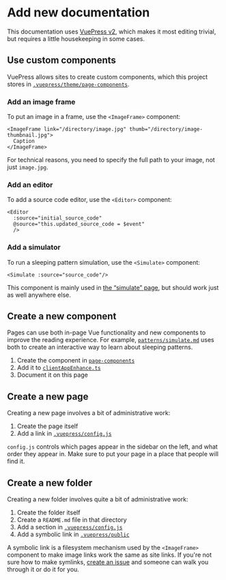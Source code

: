 # Add new documentation

This documentation uses [VuePress v2](https://v2.vuepress.vuejs.org/), which makes it most editing trivial, but requires a little housekeeping in some cases.

## Use custom components

VuePress allows sites to create custom components, which this project stores in [`.vuepress/theme/page-components`](https://github.com/sleepdiary/docs/tree/main/.vuepress/theme/page-components).

### Add an image frame

To put an image in a frame, use the `<ImageFrame>` component:

```vue
<ImageFrame link="/directory/image.jpg" thumb="/directory/image-thumbnail.jpg">
  Caption
</ImageFrame>
```

For technical reasons, you need to specify the full path to your image, not just `image.jpg`.

### Add an editor

To add a source code editor, use the `<Editor>` component:

```vue
<Editor
  :source="initial_source_code"
  @source="this.updated_source_code = $event"
  />
```

### Add a simulator

To run a sleeping pattern simulation, use the `<Simulate>` component:

```vue
<Simulate :source="source_code"/>
```

This component is mainly used in [the &ldquo;simulate&rdquo; page](../patterns/simulate), but should work just as well anywhere else.


## Create a new component

Pages can use both in-page Vue functionality and new components to improve the reading experience.  For example, [`patterns/simulate.md`](https://raw.githubusercontent.com/sleepdiary/docs/main/patterns/simulate.md) uses both to create an interactive way to learn about sleeping patterns.

1. Create the component in [`page-components`](../.vuepress/theme/page-components/)
2. Add it to [`clientAppEnhance.ts`](.vuepress/theme/clientAppEnhance.ts)
3. Document it on this page

## Create a new page

Creating a new page involves a bit of administrative work:

1. Create the page itself
2. Add a link in [`.vuepress/config.js`](https://github.com/sleepdiary/docs/tree/main/.vuepress/config.js)

`config.js` controls which pages appear in the sidebar on the left, and what order they appear in.  Make sure to put your page in a place that people will find it.

## Create a new folder

Creating a new folder involves quite a bit of administrative work:

1. Create the folder itself
2. Create a `README.md` file in that directory
3. Add a section in [`.vuepress/config.js`](https://github.com/sleepdiary/docs/tree/main/.vuepress/config.js)
4. Add a symbolic link in [`.vuepress/public`](https://github.com/sleepdiary/docs/tree/main/.vuepress/public)

A symbolic link is a filesystem mechanism used by the `<ImageFrame>` component to make image links work the same as site links.  If you're not sure how to make symlinks, [create an issue](https://github.com/sleepdiary/docs/issues/new/choose) and someone can walk you through it or do it for you.
